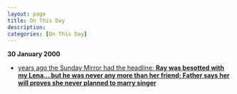 ```yaml
---
layout: page
title: On This Day
description: 
categories: [On This Day]
---
```


**30 January 2000**
* [<span id="age1"></span> years ago the Sunday Mirror had the headline: **Ray was besotted with my Lena... but he was never any more than her friend; Father says her will proves she never planned to marry singer**](/newspapers/2000/01/30/sunday-mirror.html)

<!-- Script for calculating number of years ago -->
<script>
var dob = '20000130';
var year = Number(dob.substr(0, 4));
var month = Number(dob.substr(4, 2)) - 1;
var day = Number(dob.substr(6, 2));
var today = new Date();
var age1 = today.getFullYear() - year;
if (today.getMonth() < month || (today.getMonth() == month && today.getDate() < day)) {
  age1--;
}
document.getElementById("age1").innerHTML=age1;
</script>

